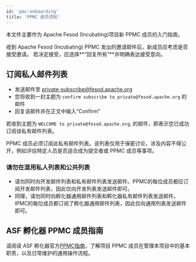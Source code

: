 ```yaml
---
id: 'pmc-onboarding'
title: 'PPMC 成员须知'
---
```


本文件主要作为 Apache Fesod (Incubating)项目新 PPMC 成员的入门指南。

收到 Apache Fesod (Incubating) PPMC 发出的邀请邮件后，新成员应考虑是否接受邀请。
若决定接受，应选择**“回复所有”**并明确表达接受意向。

## 订阅私人邮件列表

- 发送邮件至 [private-subscribe@fesod.apache.org](mailto:private-subscribe@fesod.apache.org)
- 您将收到一封主题为 `confirm subscribe to private@fesod.apache.org` 的邮件
- 回复该邮件并在正文中输入“Confirm”

若收到主题为 `WELCOME to private@fesod.apache.org`, 的邮件，即表示您已成功订阅该私有邮件列表。

PPMC 成员必须订阅此私有邮件列表。该列表仅用于保密讨论，涉及内容不得公开，例如评估特定人员是否适合成为提交者或 PPMC 成员等事项。

### 请勿在混用私人列表和公共列表

- 请勿同时向开发邮件列表和私有邮件列表发送邮件。PPMC的每位成员都应订阅开发邮件列表，因此仅向开发列表发送邮件即可。
- 同理，请勿同时向孵化器通用邮件列表和孵化器私有邮件列表发送邮件。IPMC的每位成员都订阅了孵化器通用邮件列表，因此仅向通用列表发送邮件即可。

## ASF 孵化器 PPMC 成员指南

请阅读 ASF 孵化器官方[PPMC指南](https://incubator.apache.org/guides/ppmc.html)，了解项目 PPMC 成员在管理本项目中的基本职责，以及日常维护的通用操作流程。
